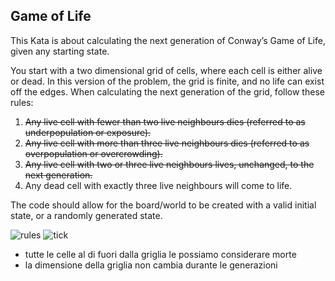 Game of Life
---
This Kata is about calculating the next generation of Conway’s Game of Life, given any starting state.

You start with a two dimensional grid of cells, where each cell is either alive or dead. In this version of the problem, the grid is finite, and no life can exist off the edges. When calculating the next generation of the grid, follow these rules:

1. ~~Any live cell with fewer than two live neighbours dies (referred to as underpopulation or exposure).~~
1. ~~Any live cell with more than three live neighbours dies (referred to as overpopulation or overcrowding).~~
1. ~~Any live cell with two or three live neighbours lives, unchanged, to the next generation.~~
1. Any dead cell with exactly three live neighbours will come to life.


The code should allow for the board/world to be created with a valid initial state, or a randomly generated state.

![rules](https://kata-log.rocks/images/game_of_life_text.jpg) ![tick](https://kata-log.rocks/images/game_of_life_graphic.jpg)


- tutte le celle al di fuori dalla griglia le possiamo considerare morte
- la dimensione della griglia non cambia durante le generazioni
